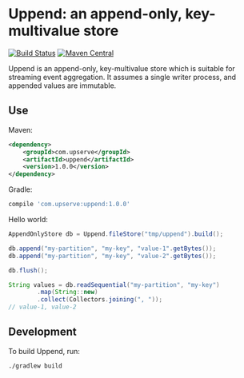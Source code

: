 Uppend: an append-only, key-multivalue store 
============================================
[![Build Status](https://travis-ci.com/upserve/uppend.svg?token=dpSeApDGQn1qo5LYyLJx&branch=add_travis_yml)](https://travis-ci.com/upserve/uppend)
[![Maven Central](https://maven-badges.herokuapp.com/maven-central/com.upserve/uppend/badge.svg)](https://search.maven.org/#search%7Cga%7C1%7Cg%3A%22com.upserve%22%20AND%20a%3Auppend)

Uppend is an append-only, key-multivalue store which is suitable for streaming
event aggregation. It assumes a single writer process, and appended values are
immutable.

Use
---

Maven:

```xml
<dependency>
    <groupId>com.upserve</groupId>
    <artifactId>uppend</artifactId>
    <version>1.0.0</version>
</dependency>
```

Gradle:
```gradle
compile 'com.upserve:uppend:1.0.0'
```

Hello world:

```java
AppendOnlyStore db = Uppend.fileStore("tmp/uppend").build();

db.append("my-partition", "my-key", "value-1".getBytes());
db.append("my-partition", "my-key", "value-2".getBytes());

db.flush();

String values = db.readSequential("my-partition", "my-key")
        .map(String::new)
        .collect(Collectors.joining(", "));
// value-1, value-2
```

Development
-----------

To build Uppend, run:
 
```sh
./gradlew build
```

